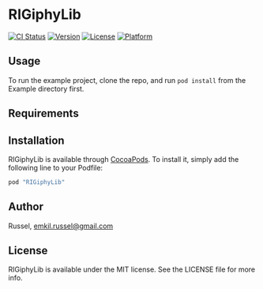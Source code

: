 # RIGiphyLib

[![CI Status](http://img.shields.io/travis/Russel/RIGiphyLib.svg?style=flat)](https://travis-ci.org/Russel/RIGiphyLib)
[![Version](https://img.shields.io/cocoapods/v/RIGiphyLib.svg?style=flat)](http://cocoapods.org/pods/RIGiphyLib)
[![License](https://img.shields.io/cocoapods/l/RIGiphyLib.svg?style=flat)](http://cocoapods.org/pods/RIGiphyLib)
[![Platform](https://img.shields.io/cocoapods/p/RIGiphyLib.svg?style=flat)](http://cocoapods.org/pods/RIGiphyLib)

## Usage

To run the example project, clone the repo, and run `pod install` from the Example directory first.

## Requirements

## Installation

RIGiphyLib is available through [CocoaPods](http://cocoapods.org). To install
it, simply add the following line to your Podfile:

```ruby
pod "RIGiphyLib"
```

## Author

Russel, emkil.russel@gmail.com

## License

RIGiphyLib is available under the MIT license. See the LICENSE file for more info.
